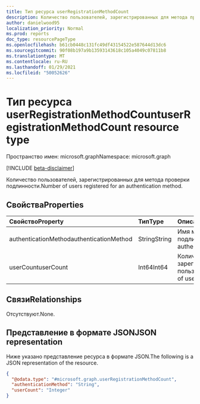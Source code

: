 ```yaml
---
title: Тип ресурса userRegistrationMethodCount
description: Количество пользователей, зарегистрированных для метода проверки подлинности.
author: danielwood95
localization_priority: Normal
ms.prod: reports
doc_type: resourcePageType
ms.openlocfilehash: b61cb0448c131fc49df43154522e587644d13dc6
ms.sourcegitcommit: 90f08b197a9b13593143618c105a4049c07811b8
ms.translationtype: MT
ms.contentlocale: ru-RU
ms.lasthandoff: 01/29/2021
ms.locfileid: "50052626"
---
```

# <a name="userregistrationmethodcount-resource-type"></a><span data-ttu-id="66fe0-103">Тип ресурса userRegistrationMethodCount</span><span class="sxs-lookup"><span data-stu-id="66fe0-103">userRegistrationMethodCount resource type</span></span>

<span data-ttu-id="66fe0-104">Пространство имен: microsoft.graph</span><span class="sxs-lookup"><span data-stu-id="66fe0-104">Namespace: microsoft.graph</span></span>

[!INCLUDE [beta-disclaimer](../../includes/beta-disclaimer.md)]

<span data-ttu-id="66fe0-105">Количество пользователей, зарегистрированных для метода проверки подлинности.</span><span class="sxs-lookup"><span data-stu-id="66fe0-105">Number of users registered for an authentication method.</span></span>

## <a name="properties"></a><span data-ttu-id="66fe0-106">Свойства</span><span class="sxs-lookup"><span data-stu-id="66fe0-106">Properties</span></span>
|<span data-ttu-id="66fe0-107">Свойство</span><span class="sxs-lookup"><span data-stu-id="66fe0-107">Property</span></span>|<span data-ttu-id="66fe0-108">Тип</span><span class="sxs-lookup"><span data-stu-id="66fe0-108">Type</span></span>|<span data-ttu-id="66fe0-109">Описание</span><span class="sxs-lookup"><span data-stu-id="66fe0-109">Description</span></span>|
|:---|:---|:---|
|<span data-ttu-id="66fe0-110">authenticationMethod</span><span class="sxs-lookup"><span data-stu-id="66fe0-110">authenticationMethod</span></span>|<span data-ttu-id="66fe0-111">String</span><span class="sxs-lookup"><span data-stu-id="66fe0-111">String</span></span>|<span data-ttu-id="66fe0-112">Имя метода проверки подлинности.</span><span class="sxs-lookup"><span data-stu-id="66fe0-112">Name of authentication method.</span></span>|
|<span data-ttu-id="66fe0-113">userCount</span><span class="sxs-lookup"><span data-stu-id="66fe0-113">userCount</span></span>|<span data-ttu-id="66fe0-114">Int64</span><span class="sxs-lookup"><span data-stu-id="66fe0-114">Int64</span></span>|<span data-ttu-id="66fe0-115">Количество зарегистрированных пользователей.</span><span class="sxs-lookup"><span data-stu-id="66fe0-115">Number of users registered.</span></span>|

## <a name="relationships"></a><span data-ttu-id="66fe0-116">Связи</span><span class="sxs-lookup"><span data-stu-id="66fe0-116">Relationships</span></span>
<span data-ttu-id="66fe0-117">Отсутствуют.</span><span class="sxs-lookup"><span data-stu-id="66fe0-117">None.</span></span>

## <a name="json-representation"></a><span data-ttu-id="66fe0-118">Представление в формате JSON</span><span class="sxs-lookup"><span data-stu-id="66fe0-118">JSON representation</span></span>
<span data-ttu-id="66fe0-119">Ниже указано представление ресурса в формате JSON.</span><span class="sxs-lookup"><span data-stu-id="66fe0-119">The following is a JSON representation of the resource.</span></span>
<!-- {
  "blockType": "resource",
  "@odata.type": "microsoft.graph.userRegistrationMethodCount"
}
-->
``` json
{
  "@odata.type": "#microsoft.graph.userRegistrationMethodCount",
  "authenticationMethod": "String",
  "userCount": "Integer"
}
```